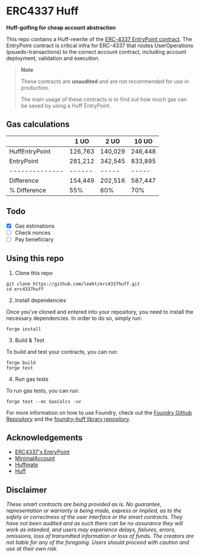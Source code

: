 # ERC4337 Huff

**Huff-golfing for cheap account abstraction**

This repo contains a Huff-rewrite of the [ERC-4337 EntryPoint contract](https://github.com/eth-infinitism/account-abstraction/blob/develop/contracts/core/EntryPoint.sol). The EntryPoint contract is critical infra for ERC-4337 that routes UserOperations (psuedo-transactions) to the correct account contract, including account deployment, validation and execution.

> **Note**
>
> These contracts are **unaudited** and are not recommended for use in production.
>
> The main usage of these contracts is to find out how much gas can be saved by using a Huff EntryPoint.

## Gas calculations

|                | 1 UO    | 2 UO    | 10 UO   |
| -------------- | ------- | ------- | ------- |
| HuffEntryPoint | 126,763 | 140,029 | 246,448 |
| EntryPoint     | 281,212 | 342,545 | 833,895 |
| -------------- | ------  | -----   | -----   |
| Difference     | 154,449 | 202,516 | 587,447 |
| % Difference   | 55%     | 60%     | 70%     |

## Todo

- [x] Gas estimations
- [ ] Check nonces
- [ ] Pay beneficiary

## Using this repo

1. Clone this repo

```
git clone https://github.com/leekt/erc4337huff.git
cd erc4337huff
```

2. Install dependencies

Once you've cloned and entered into your repository, you need to install the necessary dependencies. In order to do so, simply run:

```shell
forge install
```

3. Build & Test

To build and test your contracts, you can run:

```shell
forge build
forge test
```

4. Run gas tests

To run gas tests, you can run:

```shell
forge test --mc GasCalcs -vv
```

For more information on how to use Foundry, check out the [Foundry Github Repository](https://github.com/foundry-rs/foundry/tree/master/forge) and the [foundry-huff library repository](https://github.com/huff-language/foundry-huff).

## Acknowledgements

- [ERC4337's EntryPoint](https://github.com/eth-infinitism/account-abstraction/blob/develop/contracts/core/EntryPoint.sol)
- [MinimalAccount](https://github.com/kopy-kat/MinimalAccount)
- [Huffmate](https://github.com/huff-language/huffmate)
- [Huff](https://huff.sh)

## Disclaimer

_These smart contracts are being provided as is. No guarantee, representation or warranty is being made, express or implied, as to the safety or correctness of the user interface or the smart contracts. They have not been audited and as such there can be no assurance they will work as intended, and users may experience delays, failures, errors, omissions, loss of transmitted information or loss of funds. The creators are not liable for any of the foregoing. Users should proceed with caution and use at their own risk._

